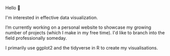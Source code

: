 Hello 👋 

I'm interested in effective data visualization.

I’m currently working on a personal website to showcase my growing number of projects (which I make in my free time). I'd like to branch into the field professionally someday.

I primarily use ggplot2 and the tidyverse in R to create my visualisations.

<!---
jessjep/jessjep is a ✨ special ✨ repository because its `README.md` (this file) appears on your GitHub profile.
You can click the Preview link to take a look at your changes.
--->
